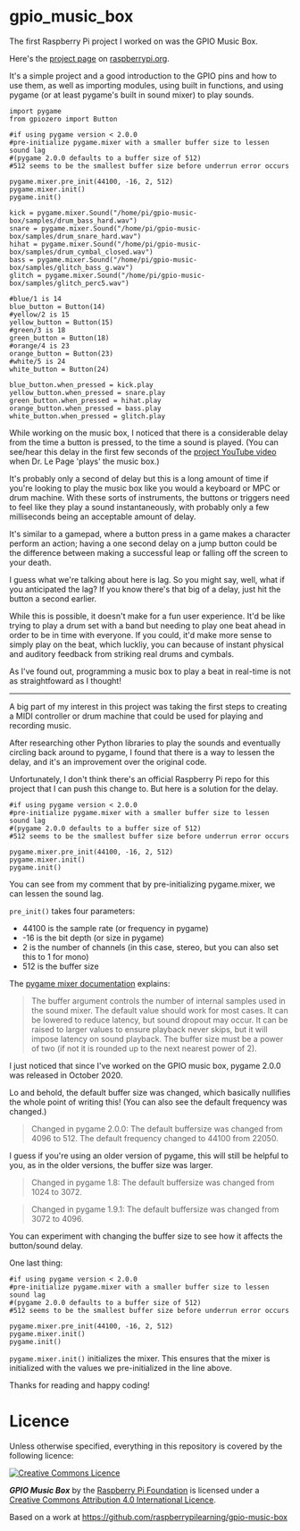 # gpio_music_box

The first Raspberry Pi project I worked on was the GPIO Music Box.

Here's the [project page](https://projects.raspberrypi.org/en/projects/gpio-music-box) on [raspberrypi.org](https://www.raspberrypi.org).

It's a simple project and a good introduction to the GPIO pins and how to use them, as well as importing modules, using built in functions, and using pygame (or at least pygame's built in sound mixer) to play sounds.

```
import pygame
from gpiozero import Button

#if using pygame version < 2.0.0
#pre-initialize pygame.mixer with a smaller buffer size to lessen sound lag
#(pygame 2.0.0 defaults to a buffer size of 512)
#512 seems to be the smallest buffer size before underrun error occurs

pygame.mixer.pre_init(44100, -16, 2, 512)
pygame.mixer.init()
pygame.init()

kick = pygame.mixer.Sound("/home/pi/gpio-music-box/samples/drum_bass_hard.wav")
snare = pygame.mixer.Sound("/home/pi/gpio-music-box/samples/drum_snare_hard.wav")
hihat = pygame.mixer.Sound("/home/pi/gpio-music-box/samples/drum_cymbal_closed.wav")
bass = pygame.mixer.Sound("/home/pi/gpio-music-box/samples/glitch_bass_g.wav")
glitch = pygame.mixer.Sound("/home/pi/gpio-music-box/samples/glitch_perc5.wav")

#blue/1 is 14
blue_button = Button(14)
#yellow/2 is 15
yellow_button = Button(15)
#green/3 is 18
green_button = Button(18)
#orange/4 is 23
orange_button = Button(23)
#white/5 is 24
white_button = Button(24)

blue_button.when_pressed = kick.play
yellow_button.when_pressed = snare.play
green_button.when_pressed = hihat.play
orange_button.when_pressed = bass.play
white_button.when_pressed = glitch.play
```

While working on the music box, I noticed that there is a considerable delay from the time a button is pressed, to the time a sound is played. (You can see/hear this delay in the first few seconds of the [project YouTube video](https://youtu.be/2izvSzQWYak) when Dr. Le Page 'plays' the music box.) 

It's probably only a second of delay but this is a long amount of time if you're looking to play the music box like you would a keyboard or MPC or drum machine. With these sorts of instruments, the buttons or triggers need to feel like they play a sound instantaneously, with probably only a few milliseconds being an acceptable amount of delay. 

It's similar to a gamepad, where a button press in a game makes a character perform an action; having a one second delay on a jump button could be the difference between making a successful leap or falling off the screen to your death.

I guess what we're talking about here is lag. So you might say, well, what if you anticipated the lag? If you know there's that big of a delay, just hit the button a second earlier. 

While this is possible, it doesn't make for a fun user experience. It'd be like trying to play a drum set with a band but needing to play one beat ahead in order to be in time with everyone. If you could, it'd make more sense to simply play on the beat, which luckliy, you can because of instant physical and auditory feedback from striking real drums and cymbals.

As I've found out, programming a music box to play a beat in real-time is not as straightfoward as I thought!

---

A big part of my interest in this project was taking the first steps to creating a MIDI controller or drum machine that could be used for playing and recording music.

After researching other Python libraries to play the sounds and eventually circling back around to pygame, I found that there is a way to lessen the delay, and it's an improvement over the original code. 

Unfortunately, I don't think there's an official Raspberry Pi repo for this project that I can push this change to. But here is a solution for the delay.

```
#if using pygame version < 2.0.0
#pre-initialize pygame.mixer with a smaller buffer size to lessen sound lag
#(pygame 2.0.0 defaults to a buffer size of 512)
#512 seems to be the smallest buffer size before underrun error occurs

pygame.mixer.pre_init(44100, -16, 2, 512)
pygame.mixer.init()
pygame.init()
```

You can see from my comment that by pre-initializing pygame.mixer, we can lessen the sound lag.

```pre_init()``` takes four parameters: 
- 44100 is the sample rate (or frequency in pygame)
- -16 is the bit depth (or size in pygame)
- 2 is the number of channels (in this case, stereo, but you can also set this to 1 for mono) 
- 512 is the buffer size

The [pygame mixer documentation](https://www.pygame.org/docs/ref/mixer.html) explains: 

> The buffer argument controls the number of internal samples used in the sound mixer. The default value should work for most cases. It can be lowered to reduce latency, but sound dropout may occur. It can be raised to larger values to ensure playback never skips, but it will impose latency on sound playback. The buffer size must be a power of two (if not it is rounded up to the next nearest power of 2).

I just noticed that since I've worked on the GPIO music box, pygame 2.0.0 was released in October 2020. 

Lo and behold, the default buffer size was changed, which basically nullifies the whole point of writing this! (You can also see the default frequency was changed.)

> Changed in pygame 2.0.0: The default buffersize was changed from 4096 to 512. The default frequency changed to 44100 from 22050.

I guess if you're using an older version of pygame, this will still be helpful to you, as in the older versions, the buffer size was larger.

> Changed in pygame 1.8: The default buffersize was changed from 1024 to 3072.

> Changed in pygame 1.9.1: The default buffersize was changed from 3072 to 4096.

You can experiment with changing the buffer size to see how it affects the button/sound delay.

One last thing:

```
#if using pygame version < 2.0.0
#pre-initialize pygame.mixer with a smaller buffer size to lessen sound lag
#(pygame 2.0.0 defaults to a buffer size of 512)
#512 seems to be the smallest buffer size before underrun error occurs

pygame.mixer.pre_init(44100, -16, 2, 512)
pygame.mixer.init()
pygame.init()
```

```pygame.mixer.init()``` initializes the mixer. This ensures that the mixer is initialized with the values we pre-initialized in the line above.

Thanks for reading and happy coding!

# Licence

Unless otherwise specified, everything in this repository is covered by the following licence:

[![Creative Commons Licence](http://i.creativecommons.org/l/by-sa/4.0/88x31.png)](http://creativecommons.org/licenses/by-sa/4.0/)

***GPIO Music Box*** by the [Raspberry Pi Foundation](http://www.raspberrypi.org) is licensed under a [Creative Commons Attribution 4.0 International Licence](http://creativecommons.org/licenses/by-sa/4.0/).

Based on a work at https://github.com/raspberrypilearning/gpio-music-box
